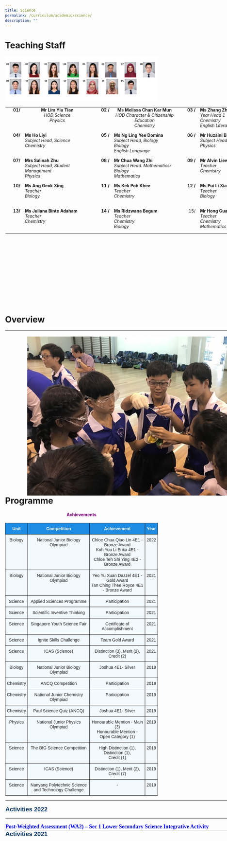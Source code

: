 ```yaml
---
title: Science
permalink: /curriculum/academic/science/
description: ""
---
```

# Teaching Staff

![](/images/Department%20Photos/science2023.png)

<table class="ives_tab_kosong ive_eobj_center" style="margin: auto; outline: 0px; padding: 0px; border-collapse: collapse; clear: both; border: 1px solid transparent; table-layout: fixed; height: 643px; width: 888.5px;"><tbody style="margin: 0px; outline: 0px; padding: 0px;"><tr style="margin: 0px; outline: 0px; padding: 0px;"><th style="margin: 0px; outline: 0px; padding: 0px 15px 15px 0px; vertical-align: top; text-align: right; width: 41px;">01/</th><th style="margin: 0px; outline: 0px; padding: 0px 15px 15px 0px; vertical-align: top; width: 267px;">Mr Lim Yiu Tian<br style="margin: 0px; outline: 0px; padding: 0px;"><span style="margin: 0px; outline: 0px; padding: 0px; font-weight: normal;"><i style="margin: 0px; outline: 0px; padding: 0px;">HOD Science<br style="margin: 0px; outline: 0px; padding: 0px;">Physics<br style="margin: 0px; outline: 0px; padding: 0px;"></i></span></th><th style="margin: 0px; outline: 0px; padding: 0px 15px 15px 0px; vertical-align: top; text-align: right; width: 43px;"><b style="margin: 0px; outline: 0px; padding: 0px;">02<span>&nbsp;</span></b>/</th><th style="margin: 0px; outline: 0px; padding: 0px 15px 15px 0px; vertical-align: top; width: 248px;"><b style="margin: 0px; outline: 0px; padding: 0px;">Ms Melissa Chan Kar Mun</b><br style="margin: 0px; outline: 0px; padding: 0px; font-weight: 400;"><i style="margin: 0px; outline: 0px; padding: 0px; font-weight: 400;">HOD Character &amp; Citizenship Education<br style="margin: 0px; outline: 0px; padding: 0px;">Chemistry</i><br style="margin: 0px; outline: 0px; padding: 0px;"></th><td style="margin: 0px; outline: 0px; padding: 0px 15px 15px 0px; vertical-align: top; text-align: right; width: 50px;">&nbsp;<span>&nbsp;</span><b style="margin: 0px; outline: 0px; padding: 0px;">03<span>&nbsp;</span></b><b style="margin: 0px; outline: 0px; padding: 0px; background-color: initial;">/</b><br style="margin: 0px; outline: 0px; padding: 0px;"></td><td style="margin: 0px; outline: 0px; padding: 0px 15px 15px 0px; vertical-align: top; width: 289px;"><b style="margin: 0px; outline: 0px; padding: 0px;">Ms Zhang Zhi Hui, Orry</b><br style="margin: 0px; outline: 0px; padding: 0px;"><i style="margin: 0px; outline: 0px; padding: 0px;">Year Head 1<br style="margin: 0px; outline: 0px; padding: 0px;">Chemistry<br style="margin: 0px; outline: 0px; padding: 0px;">English Literature</i><br style="margin: 0px; outline: 0px; padding: 0px;"></td></tr><tr style="margin: 0px; outline: 0px; padding: 0px;"><td style="margin: 0px; outline: 0px; padding: 0px 15px 15px 0px; vertical-align: top; text-align: right; width: 60px;"><b style="margin: 0px; outline: 0px; padding: 0px;">04/</b></td><td style="margin: 0px; outline: 0px; padding: 0px 15px 15px 0px; vertical-align: top; width: 60px;"><b style="margin: 0px; outline: 0px; padding: 0px;">Ms Ho Liyi</b><br style="margin: 0px; outline: 0px; padding: 0px; font-weight: 700;"><i style="margin: 0px; outline: 0px; padding: 0px;">Subject Head, Science<br style="margin: 0px; outline: 0px; padding: 0px;">Chemistry</i><i style="margin: 0px; outline: 0px; padding: 0px;"><br style="margin: 0px; outline: 0px; padding: 0px;"></i><b style="margin: 0px; outline: 0px; padding: 0px;"></b><i style="margin: 0px; outline: 0px; padding: 0px;"></i></td><td style="margin: 0px; outline: 0px; padding: 0px 15px 15px 0px; vertical-align: top; text-align: right; width: 60px;"><b style="margin: 0px; outline: 0px; padding: 0px;"></b><b style="margin: 0px; outline: 0px; padding: 0px;">05<span>&nbsp;</span></b><b style="margin: 0px; outline: 0px; padding: 0px; background-color: initial;">/</b><b style="margin: 0px; outline: 0px; padding: 0px;"><br style="margin: 0px; outline: 0px; padding: 0px;"></b></td><td style="margin: 0px; outline: 0px; padding: 0px 15px 15px 0px; vertical-align: top; width: 60px;"><b style="margin: 0px; outline: 0px; padding: 0px;">Ms Ng Ling Yee Domina</b><br style="margin: 0px; outline: 0px; padding: 0px;"><i style="margin: 0px; outline: 0px; padding: 0px;">Subject Head, Biology<br style="margin: 0px; outline: 0px; padding: 0px;">Biology<br style="margin: 0px; outline: 0px; padding: 0px;">English Language</i><i style="margin: 0px; outline: 0px; padding: 0px;"><br style="margin: 0px; outline: 0px; padding: 0px;"></i></td><td style="margin: 0px; outline: 0px; padding: 0px 15px 15px 0px; vertical-align: top; text-align: right; width: 60px;">&nbsp;<span>&nbsp;</span><b style="margin: 0px; outline: 0px; padding: 0px;">06<span>&nbsp;</span></b><b style="margin: 0px; outline: 0px; padding: 0px; background-color: initial;">/</b><br style="margin: 0px; outline: 0px; padding: 0px;"></td><td style="margin: 0px; outline: 0px; padding: 0px 15px 15px 0px; vertical-align: top; width: 60px;"><b style="margin: 0px; outline: 0px; padding: 0px;">Mr Huzaini Bin Alwi</b><br style="margin: 0px; outline: 0px; padding: 0px;"><i style="margin: 0px; outline: 0px; padding: 0px;">Subject Head, Data Management<br style="margin: 0px; outline: 0px; padding: 0px;">Physics</i><br style="margin: 0px; outline: 0px; padding: 0px;"></td></tr><tr style="margin: 0px; outline: 0px; padding: 0px;"><td style="margin: 0px; outline: 0px; padding: 0px 15px 15px 0px; vertical-align: top; text-align: right; width: 60px;"><b style="margin: 0px; outline: 0px; padding: 0px;">07/</b></td><td style="margin: 0px; outline: 0px; padding: 0px 15px 15px 0px; vertical-align: top; width: 60px;"><b style="margin: 0px; outline: 0px; padding: 0px;"></b><i style="margin: 0px; outline: 0px; padding: 0px;"></i><b style="margin: 0px; outline: 0px; padding: 0px;">Mrs Salinah Zhu</b><br style="margin: 0px; outline: 0px; padding: 0px;"><i style="margin: 0px; outline: 0px; padding: 0px;">Subject Head, Student Management<br style="margin: 0px; outline: 0px; padding: 0px;">Physics</i><br style="margin: 0px; outline: 0px; padding: 0px;"><i style="margin: 0px; outline: 0px; padding: 0px;"></i></td><td style="margin: 0px; outline: 0px; padding: 0px 15px 15px 0px; vertical-align: top; text-align: right; width: 60px;"><b style="margin: 0px; outline: 0px; padding: 0px;">08<span>&nbsp;</span></b><b style="margin: 0px; outline: 0px; padding: 0px;">/</b></td><td style="margin: 0px; outline: 0px; padding: 0px 15px 15px 0px; vertical-align: top; width: 60px;"><b style="margin: 0px; outline: 0px; padding: 0px;"></b><i style="margin: 0px; outline: 0px; padding: 0px;"></i><b style="margin: 0px; outline: 0px; padding: 0px;">Mr Chua Wang Zhi<br style="margin: 0px; outline: 0px; padding: 0px;"></b><i style="margin: 0px; outline: 0px; padding: 0px;">Subject Head. Mathematicsr<br style="margin: 0px; outline: 0px; padding: 0px;">Biology<br style="margin: 0px; outline: 0px; padding: 0px;"></i><i style="margin: 0px; outline: 0px; padding: 0px;">Mathematics</i><br style="margin: 0px; outline: 0px; padding: 0px;"></td><td style="margin: 0px; outline: 0px; padding: 0px 15px 15px 0px; vertical-align: top; text-align: right; width: 60px;">&nbsp;<span>&nbsp;</span><b style="margin: 0px; outline: 0px; padding: 0px;">09<span>&nbsp;</span></b><b style="margin: 0px; outline: 0px; padding: 0px; background-color: initial;">/</b><br style="margin: 0px; outline: 0px; padding: 0px;"></td><td style="margin: 0px; outline: 0px; padding: 0px 15px 15px 0px; vertical-align: top; width: 60px;"><b style="margin: 0px; outline: 0px; padding: 0px;"></b><i style="margin: 0px; outline: 0px; padding: 0px;"></i><b style="margin: 0px; outline: 0px; padding: 0px;">Mr Alvin Liew Shao Chuan</b><br style="margin: 0px; outline: 0px; padding: 0px;"><i style="margin: 0px; outline: 0px; padding: 0px;">Teacher<br style="margin: 0px; outline: 0px; padding: 0px;">Chemistry</i><br style="margin: 0px; outline: 0px; padding: 0px;"></td></tr><tr style="margin: 0px; outline: 0px; padding: 0px;"><td style="margin: 0px; outline: 0px; padding: 0px 15px 15px 0px; vertical-align: top; text-align: right;"><b style="margin: 0px; outline: 0px; padding: 0px;">10/</b></td><td style="margin: 0px; outline: 0px; padding: 0px 15px 15px 0px; vertical-align: top;"><b style="margin: 0px; outline: 0px; padding: 0px;"></b><i style="margin: 0px; outline: 0px; padding: 0px;"></i><b style="margin: 0px; outline: 0px; padding: 0px;">Ms Ang Geok Xing</b><br style="margin: 0px; outline: 0px; padding: 0px;"><i style="margin: 0px; outline: 0px; padding: 0px;">Teacher<br style="margin: 0px; outline: 0px; padding: 0px;">Biology</i><br style="margin: 0px; outline: 0px; padding: 0px;"></td><td style="margin: 0px; outline: 0px; padding: 0px 15px 15px 0px; vertical-align: top; text-align: right;"><b style="margin: 0px; outline: 0px; padding: 0px;">11<span>&nbsp;</span></b><b style="margin: 0px; outline: 0px; padding: 0px;">/</b></td><td style="margin: 0px; outline: 0px; padding: 0px 15px 15px 0px; vertical-align: top;"><b style="margin: 0px; outline: 0px; padding: 0px;"></b><i style="margin: 0px; outline: 0px; padding: 0px;"></i><b style="margin: 0px; outline: 0px; padding: 0px;">Ms Kek Poh Khee</b><br style="margin: 0px; outline: 0px; padding: 0px;"><i style="margin: 0px; outline: 0px; padding: 0px;">Teacher<br style="margin: 0px; outline: 0px; padding: 0px;">Chemistry<br style="margin: 0px; outline: 0px; padding: 0px;"></i><br style="margin: 0px; outline: 0px; padding: 0px;"></td><td style="margin: 0px; outline: 0px; padding: 0px 15px 15px 0px; vertical-align: top; text-align: right; width: 60px;">&nbsp;<span>&nbsp;</span><b style="margin: 0px; outline: 0px; padding: 0px;">12<span>&nbsp;</span></b><b style="margin: 0px; outline: 0px; padding: 0px; background-color: initial;">/</b><br style="margin: 0px; outline: 0px; padding: 0px;"></td><td style="margin: 0px; outline: 0px; padding: 0px 15px 15px 0px; vertical-align: top; width: 60px;"><b style="margin: 0px; outline: 0px; padding: 0px;"></b><i style="margin: 0px; outline: 0px; padding: 0px;"></i><b style="margin: 0px; outline: 0px; padding: 0px;">Ms Pui Li Xian</b><br style="margin: 0px; outline: 0px; padding: 0px;"><i style="margin: 0px; outline: 0px; padding: 0px;">Teacher<br style="margin: 0px; outline: 0px; padding: 0px;">Biology</i><br style="margin: 0px; outline: 0px; padding: 0px;"></td></tr><tr style="margin: 0px; outline: 0px; padding: 0px;"><td style="margin: 0px; outline: 0px; padding: 0px 15px 15px 0px; vertical-align: top; text-align: right;"><b style="margin: 0px; outline: 0px; padding: 0px;">13/</b></td><td style="margin: 0px; outline: 0px; padding: 0px 15px 15px 0px; vertical-align: top;"><b style="margin: 0px; outline: 0px; padding: 0px;"></b><i style="margin: 0px; outline: 0px; padding: 0px;"></i><b style="margin: 0px; outline: 0px; padding: 0px;">Ms Juliana Binte Adaham</b><br style="margin: 0px; outline: 0px; padding: 0px;"><i style="margin: 0px; outline: 0px; padding: 0px;">Teacher<br style="margin: 0px; outline: 0px; padding: 0px;">Chemistry<br style="margin: 0px; outline: 0px; padding: 0px;"></i><br style="margin: 0px; outline: 0px; padding: 0px;"></td><td style="margin: 0px; outline: 0px; padding: 0px 15px 15px 0px; vertical-align: top; text-align: right;"><b style="margin: 0px; outline: 0px; padding: 0px;">14<span>&nbsp;</span></b><b style="margin: 0px; outline: 0px; padding: 0px;">/</b></td><td style="margin: 0px; outline: 0px; padding: 0px 15px 15px 0px; vertical-align: top;"><b style="margin: 0px; outline: 0px; padding: 0px;"></b><i style="margin: 0px; outline: 0px; padding: 0px;"></i><b style="margin: 0px; outline: 0px; padding: 0px;">Ms Ridzwana Begum</b><br style="margin: 0px; outline: 0px; padding: 0px;"><i style="margin: 0px; outline: 0px; padding: 0px;">Teacher<br style="margin: 0px; outline: 0px; padding: 0px;">Chemistry<br style="margin: 0px; outline: 0px; padding: 0px;">Biology</i><br style="margin: 0px; outline: 0px; padding: 0px;"></td><td style="margin: 0px; outline: 0px; padding: 0px 15px 15px 0px; vertical-align: top; text-align: right; width: 60px;">15/<br style="margin: 0px; outline: 0px; padding: 0px;"></td><td style="margin: 0px; outline: 0px; padding: 0px 15px 15px 0px; vertical-align: top; width: 60px;"><b style="margin: 0px; outline: 0px; padding: 0px;">Mr Hong Guangyu William</b><br style="margin: 0px; outline: 0px; padding: 0px;"><i style="margin: 0px; outline: 0px; padding: 0px;">Teacher<br style="margin: 0px; outline: 0px; padding: 0px;">Chemistry<br style="margin: 0px; outline: 0px; padding: 0px;">Mathematics</i><br style="margin: 0px; outline: 0px; padding: 0px;"></td></tr></tbody></table>

# Overview


<table class="ive_eobj_left" style="margin: 0px 10px 0px 0px; outline: 0px; padding: 0px; float: left; width: 1060px; height: 544px;"><tbody style="margin: 0px; outline: 0px; padding: 0px;"><tr style="margin: 0px; outline: 0px; padding: 0px;"><td style="margin: 0px; outline: 0px; padding: 0px; width: 1058px;"><div style="margin: 0px; outline: 0px; padding: 0px; line-height: 19.6px;"><br style="margin: 0px; outline: 0px; padding: 0px;"><img src="/images/cover.jpg" alt="cover.jpg" class="ive_eobj_center" style="margin: auto; outline: none; padding: 0px; border: none; clear: both; display: block; width: 913px; height: 681px;"><u style="margin: 0px; outline: 0px; padding: 0px; background-color: transparent; font-size: large; font-weight: bold;"><br style="margin: 0px; outline: 0px; padding: 0px;"></u></div><div style="margin: 0px; outline: 0px; padding: 0px; line-height: 19.6px;"><u style="margin: 0px; outline: 0px; padding: 0px; background-color: transparent; font-size: large; font-weight: bold;"><br style="margin: 0px; outline: 0px; padding: 0px;"></u></div><div style="margin: 0px; outline: 0px; padding: 0px; line-height: 19.6px;"><u style="margin: 0px; outline: 0px; padding: 0px; background-color: transparent; font-size: large; font-weight: bold;">Subjects Offered<br style="margin: 0px; outline: 0px; padding: 0px;"></u><br style="margin: 0px; outline: 0px; padding: 0px;"><ul style="margin: 0px 0px 0.5em 1em; outline: 0px; padding: 0px;"><ul style="margin: 0px 0px 0.5em 1.5em; outline: 0px; padding: 0px;"><ul style="margin: 0px 0px 0.5em 1.5em; outline: 0px; padding: 0px;"><li style="margin: 0px; outline: 0px; padding: 0px;"><b style="margin: 0px; outline: 0px; padding: 0px; background-color: transparent;"><u style="margin: 0px; outline: 0px; padding: 0px;">Express</u></b></li><ul style="margin: 0px 0px 0.5em 1.5em; outline: 0px; padding: 0px;"><li style="margin: 0px; outline: 0px; padding: 0px;">Biology</li><li style="margin: 0px; outline: 0px; padding: 0px;">Chemistry</li><li style="margin: 0px; outline: 0px; padding: 0px;">Physics</li><li style="margin: 0px; outline: 0px; padding: 0px;">Science (Phy/Chem)</li><li style="margin: 0px; outline: 0px; padding: 0px;">Science (Phy/Bio)</li><li style="margin: 0px; outline: 0px; padding: 0px;">Science (Chem/Bio)</li></ul><li style="margin: 0px; outline: 0px; padding: 0px;"><b style="margin: 0px; outline: 0px; padding: 0px;"><u style="margin: 0px; outline: 0px; padding: 0px;">Normal (Academic)</u></b></li><ul style="margin: 0px 0px 0.5em 1.5em; outline: 0px; padding: 0px;"><li style="margin: 0px; outline: 0px; padding: 0px;">Science (Phy/Chem)</li><li style="margin: 0px; outline: 0px; padding: 0px;">Science (Chem/Bio)</li><li style="margin: 0px; outline: 0px; padding: 0px;">Normal (Technical)</li></ul><li style="margin: 0px; outline: 0px; padding: 0px;"><b style="margin: 0px; outline: 0px; padding: 0px;"><u style="margin: 0px; outline: 0px; padding: 0px;">Normal (Technical)</u></b></li><ul style="margin: 0px 0px 0.5em 1.5em; outline: 0px; padding: 0px;"><li style="margin: 0px; outline: 0px; padding: 0px;">Lower Secondary Science</li><li style="margin: 0px; outline: 0px; padding: 0px;">Upper Secondary Science</li></ul></ul></ul></ul></div><h3 style="margin: 0px; outline: 0px; padding: 0px; min-height: 1em; font-family: Arial; font-weight: 500; line-height: 17.6px; color: rgb(7, 8, 75); font-size: 16px;"><strong style="margin: 0px; outline: 0px; padding: 0px;"><u style="margin: 0px; outline: 0px; padding: 0px;"><br style="margin: 0px; outline: 0px; padding: 0px;"></u></strong></h3><h3 style="margin: 0px; outline: 0px; padding: 0px; min-height: 1em; font-family: Arial; font-weight: 500; line-height: 17.6px; color: rgb(7, 8, 75); font-size: 16px;"><strong style="margin: 0px; outline: 0px; padding: 0px;"><u style="margin: 0px; outline: 0px; padding: 0px;"><br style="margin: 0px; outline: 0px; padding: 0px;"></u></strong></h3><h3 style="margin: 0px; outline: 0px; padding: 0px; min-height: 1em; font-family: Arial; font-weight: 500; line-height: 17.6px; color: rgb(7, 8, 75); font-size: 16px;"><u style="margin: 0px; outline: 0px; padding: 0px; color: rgb(0, 0, 0); font-family: &quot;Open Sans&quot;, sans-serif; background-color: transparent; font-size: large; font-weight: bold;">Curriculum and Framework</u></h3><p style="margin: 0px 0px 1em; outline: 0px; padding: 0px; line-height: 19.6px;"><span style="margin: 0px; outline: 0px; padding: 0px; background-color: transparent;"><br style="margin: 0px; outline: 0px; padding: 0px;"></span></p><p style="margin: 0px 0px 1em; outline: 0px; padding: 0px; line-height: 19.6px;"><img src="/images/framework.png" width="100%" alt="01.png" class="ive_eobj_center" style="margin: auto; outline: none; padding: 0px; border: none; clear: both; display: block;"></p><p style="margin: 0px 0px 1em; outline: 0px; padding: 0px; line-height: 19.6px;"><img src="/images/framework2.png" width="100%" alt="02.png" class="ive_eobj_center" style="margin: auto; outline: none; padding: 0px; border: none; clear: both; display: block;"></p><p style="margin: 0px 0px 1em; outline: 0px; padding: 0px; line-height: 19.6px;"><span style="margin: 0px; outline: 0px; padding: 0px; background-color: transparent;">The<span>&nbsp;</span></span><em style="margin: 0px; outline: 0px; padding: 0px; background-color: transparent;">Science Curriculum Framework<span>&nbsp;</span></em><span style="margin: 0px; outline: 0px; padding: 0px; background-color: transparent;">is derived from the Policy Framework for the Teaching and Learning of Science. It encapsulates the thrust of science education in Singapore to prepare our students to be sufficiently adept as effective citizens, able to function in and contribute to an increasingly technologically-driven world.&nbsp; &nbsp; &nbsp; &nbsp; &nbsp; &nbsp; &nbsp; &nbsp; &nbsp; &nbsp; &nbsp; &nbsp; &nbsp; &nbsp; &nbsp; &nbsp; &nbsp; &nbsp; &nbsp;&nbsp;</span><br style="margin: 0px; outline: 0px; padding: 0px;"></p><p style="margin: 0px 0px 1em; outline: 0px; padding: 0px; line-height: 19.6px; text-align: center;"></p><p style="margin: 0px 0px 1em; outline: 0px; padding: 0px; line-height: 19.6px;">In line with the framework of learning Science as an inquiry subject, our department organises a series of enrichment activities to stimulate students' interest and inquisitiveness towards Science. Refer to our programme in the next tab for more details.</p><p style="margin: 0px 0px 1em; outline: 0px; padding: 0px; line-height: 19.6px;"><font size="4" style="margin: 0px; outline: 0px; padding: 0px; line-height: 21.6px;"><b style="margin: 0px; outline: 0px; padding: 0px;"><u style="margin: 0px; outline: 0px; padding: 0px;">Learning Space (Science Discovery Lab)</u></b></font></p><p style="margin: 0px 0px 1em; outline: 0px; padding: 0px; line-height: 19.6px;">The Science Discovery Lab<span style="margin: 0px; outline: 0px; padding: 0px; background-color: initial;">; a place for learning of Science which is enhanced by the conducive environment for collaborative learning on top of the ICT tools available to support ICT based inquiry learning.<br style="margin: 0px; outline: 0px; padding: 0px;"><br style="margin: 0px; outline: 0px; padding: 0px;">We would like our students to find joy in learning, grow and develop in the area of Science in a setting where working together is the norm and Science is the vehicle that spurs thinking.</span></p><p style="margin: 0px 0px 1em; outline: 0px; padding: 0px; line-height: 19.6px;"><img src="/images/framework3.jpeg" width="100%" alt="Science Rm 1.jpeg" class="ive_eobj_center" style="margin: auto; outline: none; padding: 0px; border: none; clear: both; display: block; width: 811px; height: 1081px;"></p><p style="margin: 0px 0px 1em; outline: 0px; padding: 0px; line-height: 19.6px;"><img src="/images/scienceroom2.jpeg" width="100%" alt="Science Rm 2.jpeg" class="ive_eobj_center" style="margin: auto; outline: none; padding: 0px; border: none; clear: both; display: block; width: 808px; height: 604px;"></p><p style="margin: 0px 0px 1em; outline: 0px; padding: 0px; line-height: 19.6px;"><img src="/images/scienceroom3.jpeg" width="100%" alt="Science Rm 3.jpeg" class="ive_eobj_center" style="margin: auto; outline: none; padding: 0px; border: none; clear: both; display: block; width: 803px; height: 601px;"></p><p style="margin: 0px 0px 1em; outline: 0px; padding: 0px; line-height: 19.6px;"><img src="/images/scienceroom5.jpeg" width="100%" alt="Science Rm 5.jpeg" class="ive_eobj_center" style="margin: auto; outline: none; padding: 0px; border: none; clear: both; display: block; width: 805px; height: 602px;"><br style="margin: 0px; outline: 0px; padding: 0px;"></p><p style="margin: 0px 0px 1em; outline: 0px; padding: 0px; line-height: 19.6px;"><br style="margin: 0px; outline: 0px; padding: 0px;"></p></td></tr></tbody></table>

# Programme


<h4 style="color:purple" align="center">Achievements</h4>


<style type="text/css">
.tg  {border-collapse:collapse;border-spacing:0;}
.tg td{border-color:black;border-style:solid;border-width:1px;font-family:Arial, sans-serif;font-size:14px;
  overflow:hidden;padding:10px 5px;word-break:normal;}
.tg th{border-color:black;border-style:solid;border-width:1px;font-family:Arial, sans-serif;font-size:14px;
  font-weight:normal;overflow:hidden;padding:10px 5px;word-break:normal;}
.tg .tg-da8v{background-color:#F2F9FF;color:#222;text-align:center;vertical-align:top}
.tg .tg-a5i5{background-color:#1F8CE4;color:#F2F9FF;font-weight:bold;text-align:center;vertical-align:top}
</style>
<table class="tg">
<thead>
  <tr>
    <th class="tg-a5i5">Unit</th>
    <th class="tg-a5i5">Competition</th>
    <th class="tg-a5i5">Achievement</th>
    <th class="tg-a5i5">Year</th>
  </tr>
</thead>
<tbody>
  <tr>
    <td class="tg-da8v">Biology<br></td>
    <td class="tg-da8v">National Junior Biology Olympiad </td>
    <td class="tg-da8v">Chloe Chua Qiao Lin 4E1 - Bronze Award<br>Koh You Li Erika 4E1 - Bronze Award<br>Chloe Teh Shi Ying 4E2 - Bronze Award<br></td>
    <td class="tg-da8v">2022</td>
  </tr>
  <tr>
    <td class="tg-da8v">Biology</td>
    <td class="tg-da8v">National Junior Biology Olympiad </td>
    <td class="tg-da8v"> Yeo Yu Xuan Dazzel 4E1 - Gold Award<br>Tan Ching Thee Royce 4E1 - Bronze Award<br></td>
    <td class="tg-da8v">2021<br></td>
  </tr>
  <tr>
    <td class="tg-da8v">Science</td>
    <td class="tg-da8v"> Applied Sciences Programme</td>
    <td class="tg-da8v">Participation </td>
    <td class="tg-da8v">2021</td>
  </tr>
  <tr>
    <td class="tg-da8v">Science</td>
    <td class="tg-da8v"> Scientific Inventive Thinking</td>
    <td class="tg-da8v">Participation </td>
    <td class="tg-da8v">2021</td>
  </tr>
  <tr>
    <td class="tg-da8v">Science</td>
    <td class="tg-da8v"> Singapore Youth Science Fair</td>
    <td class="tg-da8v"> Certificate of Accomplishment</td>
    <td class="tg-da8v">2021</td>
  </tr>
  <tr>
    <td class="tg-da8v">Science</td>
    <td class="tg-da8v"> Ignite Skills Challenge</td>
    <td class="tg-da8v"> Team Gold Award</td>
    <td class="tg-da8v">2021</td>
  </tr>
  <tr>
    <td class="tg-da8v">Science</td>
    <td class="tg-da8v"> ICAS (Science)</td>
    <td class="tg-da8v"> Distinction (3), Merit (2), Credit (2)</td>
    <td class="tg-da8v">2021</td>
  </tr>
  <tr>
    <td class="tg-da8v">Biology</td>
    <td class="tg-da8v"> National Junior Biology Olympiad  </td>
    <td class="tg-da8v">Joshua 4E1- Silver </td>
    <td class="tg-da8v">2019</td>
  </tr>
  <tr>
    <td class="tg-da8v">Chemistry</td>
    <td class="tg-da8v"> ANCQ Competition </td>
    <td class="tg-da8v"> Participation</td>
    <td class="tg-da8v">2019</td>
  </tr>
  <tr>
    <td class="tg-da8v">Chemistry</td>
    <td class="tg-da8v">National Junior Chemistry Olympiad </td>
    <td class="tg-da8v">Participation</td>
    <td class="tg-da8v">2019</td>
  </tr>
  <tr>
    <td class="tg-da8v">Chemistry</td>
    <td class="tg-da8v">Paul Science Quiz (ANCQ)</td>
    <td class="tg-da8v">Joshua 4E1- Silver</td>
    <td class="tg-da8v">2019</td>
  </tr>
  <tr>
    <td class="tg-da8v">Physics</td>
    <td class="tg-da8v">National Junior Physics Olympiad </td>
    <td class="tg-da8v">Honourable Mention - Main (3)<br>Honourable Mention - Open Category (1)<br></td>
    <td class="tg-da8v">2019</td>
  </tr>
  <tr>
    <td class="tg-da8v">Science</td>
    <td class="tg-da8v">The BIG Science Competition </td>
    <td class="tg-da8v">High Distinction (1),<br>Distinction (1),<br>Credit (1)</td>
    <td class="tg-da8v">2019<br></td>
  </tr>
  <tr>
    <td class="tg-da8v">Science</td>
    <td class="tg-da8v"> ICAS (Science) </td>
    <td class="tg-da8v">Distinction (1), Merit (2), Credit (7) <br></td>
    <td class="tg-da8v">2019</td>
  </tr>
  <tr>
    <td class="tg-da8v"> Science</td>
    <td class="tg-da8v">Nanyang Polytechnic Science and Technology Challenge </td>
    <td class="tg-da8v"> -</td>
    <td class="tg-da8v">2019</td>
  </tr>
</tbody>
</table>
<table style="margin: auto; outline: 0px; padding: 0px; border-collapse: collapse; clear: both; border: 1px solid transparent; table-layout: fixed; width: 935px; height: 98px;" class="ive_eobj_center ives_tab_kosong"><tbody style="margin: 0px; outline: 0px; padding: 0px;"><tr style="margin: 0px; outline: 0px; padding: 0px;"><td style="margin: 0px; outline: 0px; padding: 0px 15px 15px 0px; vertical-align: top; width: 60px;"><br style="margin: 0px; outline: 0px; padding: 0px;"><b style="margin: 0px; outline: 0px; padding: 0px; background-color: transparent;"><font style="margin: 0px; outline: 0px; padding: 0px; line-height: 24px; font-family: Arial; font-size: 20px;" color="#073763">Activities 2022<br style="margin: 0px; outline: 0px; padding: 0px;"></font></b><br style="margin: 0px; outline: 0px; padding: 0px;"><hr style="margin: 0px; outline: 0px; padding: 0px;"><br style="margin: 0px; outline: 0px; padding: 0px;"><font style="margin: 0px; outline: 0px; padding: 0px; line-height: 21.6px;" size="4" face="georgia, serif" color="#0000ff"><b style="margin: 0px; outline: 0px; padding: 0px;">Post-Weighted Assessment (WA2) – Sec 1 Lower Secondary Science Integrative Activity</b><br style="margin: 0px; outline: 0px; padding: 0px;"></font><br style="margin: 0px; outline: 0px; padding: 0px;">Our Secondary 1 students extended their classroom learning on concepts learnt in Diversity of Materials using Separation Techniques by engaging in an integrative activity. Students were given a problem scenario in which they had to exercise their problem-solving skills of looking for potable water after losing freshwater supply due to a storm.<br style="margin: 0px; outline: 0px; padding: 0px;"><br style="margin: 0px; outline: 0px; padding: 0px;">They had to research for causes of water pollution and common pollutants found in water. After that, they had to submit a group summary of their findings on Padlet that was embedded in the SLS package. Students were then required to design and create a water purification device using a given set of materials such as gauze, gravel, cotton wool, pebbles, sand and an empty mineral water bottle.<br style="margin: 0px; outline: 0px; padding: 0px;"><br style="margin: 0px; outline: 0px; padding: 0px;">Our Secondary 1 students exhibited great creativity and critical thinking through the modifications made using these items provided. They had to determine the suitable materials for the water purification device as well as identify and explain the factors that affect the effectiveness of the water purification device. Once all the materials have been placed inside the inverted water bottle, it is time to test out their devices, using dirty water.<br style="margin: 0px; outline: 0px; padding: 0px;"><br style="margin: 0px; outline: 0px; padding: 0px;">The way or sequence in which the materials are arranged actually determines the effectiveness of the filtration results! The purification devices are then judged based on how clear the resultant water comes out of the purification device at the end by comparing it with a turbidity disc.<br style="margin: 0px; outline: 0px; padding: 0px;"><br style="margin: 0px; outline: 0px; padding: 0px;">The purification process was then filmed by the students using their smartphones and subsequently uploaded as videos onto a second padlet embedded onto the SLS package. Some of the groups whose filters worked quite well were also being invited to the front of the lab to share their design with the rest of the classes, thereby promoting collaborative learning amongst the students.&nbsp;<br style="margin: 0px; outline: 0px; padding: 0px;"><br style="margin: 0px; outline: 0px; padding: 0px;"><table style="margin: auto; outline: 0px; padding: 0px; border-collapse: collapse; clear: both; border: 1px solid transparent; table-layout: fixed; width: 806px; height: 436px;" class="ive_eobj_center ives_tab_kosong"><tbody style="margin: 0px; outline: 0px; padding: 0px;"><tr style="margin: 0px; outline: 0px; padding: 0px;"><td style="margin: 0px; outline: 0px; padding: 0px 15px 15px 0px; vertical-align: top; width: 269px;"><img style="margin: auto; outline: none; padding: 0px; border: none; clear: both; display: block; width: 277px; height: 126px;" class="ive_eobj_center" alt="Photo 1.jpeg" width="100%" src="/images/integrative1.jpeg">Students are testing out the efficiency of the filter<br style="margin: 0px; outline: 0px; padding: 0px;"></td><td style="margin: 0px; outline: 0px; padding: 0px 15px 15px 0px; vertical-align: top; width: 268px;"><img style="margin: auto; outline: none; padding: 0px; border: none; clear: both; display: block; width: 273px; height: 124px;" class="ive_eobj_center" alt="Photo 3.jpeg" width="100%" src="/images/integrative2.jpeg">Students filming the purification process using smartphone.<br style="margin: 0px; outline: 0px; padding: 0px;"></td><td style="margin: 0px; outline: 0px; padding: 0px 15px 15px 0px; vertical-align: top; width: 269px;"><img style="margin: auto; outline: none; padding: 0px; border: none; clear: both; display: block; width: 266px; height: 122px;" class="ive_eobj_center" alt="Photo 7.jpeg" width="100%" src="/images/integrative3.jpeg">Students doing and filming the actual purification process.<br style="margin: 0px; outline: 0px; padding: 0px;"></td></tr><tr style="margin: 0px; outline: 0px; padding: 0px;"><td style="margin: 0px; outline: 0px; padding: 0px 15px 15px 0px; vertical-align: top; width: 60px;"><img style="margin: auto; outline: none; padding: 0px; border: none; clear: both; display: block; width: 272px; height: 202px;" class="ive_eobj_center" alt="Photo 4.jpeg" width="100%" src="/images/integrative4.jpeg">Student testing out the device.<br style="margin: 0px; outline: 0px; padding: 0px;"></td><td style="margin: 0px; outline: 0px; padding: 0px 15px 15px 0px; vertical-align: top; width: 60px;"><img style="margin: auto; outline: none; padding: 0px; border: none; clear: both; display: block; width: 272px; height: 202px;" class="ive_eobj_center" alt="Photo 5.jpeg" width="100%" src="/images/integrative5.jpeg">Students enjoying the activity.<br style="margin: 0px; outline: 0px; padding: 0px;"></td><td style="margin: 0px; outline: 0px; padding: 0px 15px 15px 0px; vertical-align: top; width: 60px;"><img style="margin: auto; outline: none; padding: 0px; border: none; clear: both; display: block; width: 268.997px; height: 200.595px;" class="ive_eobj_center" alt="Photo 6.jpeg" width="100%" src="/images/integrative6.jpeg">Students preparing the materials for the purification device.<br style="margin: 0px; outline: 0px; padding: 0px;"></td></tr></tbody></table><img style="margin: auto; outline: none; padding: 0px; border: none; clear: both; display: block; width: 271px; height: 586px;" class="ive_eobj_center" alt="Photo 2.jpeg" src="/images/integrative7.jpeg">Students are engaged in forming the materials outline of the purification device.<br style="margin: 0px; outline: 0px; padding: 0px;"><br style="margin: 0px; outline: 0px; padding: 0px;"></td></tr></tbody></table>

<table style="margin: auto; outline: 0px; padding: 0px; border-collapse: collapse; clear: both; border: 1px solid transparent; table-layout: fixed; width: 921px; height: 26px;" class="ive_eobj_center ives_tab_kosong"><tbody style="margin: 0px; outline: 0px; padding: 0px;"><tr style="margin: 0px; outline: 0px; padding: 0px;"><td style="margin: 0px; outline: 0px; padding: 0px 15px 15px 0px; vertical-align: top; width: 915px;"><b style="margin: 0px; outline: 0px; padding: 0px; background-color: transparent;"><font style="margin: 0px; outline: 0px; padding: 0px; line-height: 24px; font-family: Arial; font-size: 20px;" color="#073763">Activities 2021<br style="margin: 0px; outline: 0px; padding: 0px;"><br style="margin: 0px; outline: 0px; padding: 0px;"></font></b><hr style="margin: 0px; outline: 0px; padding: 0px;"><b style="margin: 0px; outline: 0px; padding: 0px; background-color: transparent;"><font style="margin: 0px; outline: 0px; padding: 0px; line-height: 24px; font-family: Arial; font-size: 20px;" color="#073763"><br style="margin: 0px; outline: 0px; padding: 0px;"></font></b><font style="margin: 0px; outline: 0px; padding: 0px; line-height: 21.6px;" size="4" face="georgia, serif" color="#0000ff"><b style="margin: 0px; outline: 0px; padding: 0px;">Singapore Junior Biology Olympiad (SJBO) 2021</b><br style="margin: 0px; outline: 0px; padding: 0px;"></font><br style="margin: 0px; outline: 0px; padding: 0px;">The Singapore Junior Biology Olympiad (SJBO) provides a platform for Secondary 3 to 4 students to challenge themselves further in the area of Biology, and is an initiative built on their strong grasp on fundamentals. SJBO gives students a foretaste of the Singapore Biology Olympiad as well as the International Biology Olympiad. As such, SJBO focuses on critical thinking skills as applied to Biology, and it is with the aim that students develop a holistic culture and passion in learning and applying Biology in their lives.<br style="margin: 0px; outline: 0px; padding: 0px;"><br style="margin: 0px; outline: 0px; padding: 0px;">For this year, all the Secondary 3 and Secondary 4 Pure Biology students participated in the Singapore Junior Biology Olympiad. The competition comprises a theory round for all students. The theory round, consisting of multiple choice, true-false and short answer questions, was conducted online on 19 May 2021.<br style="margin: 0px; outline: 0px; padding: 0px;"><br style="margin: 0px; outline: 0px; padding: 0px;">Yeo Yu Xuan Dazzel received the Gold Award while Tan Ching Thee Royce received the Bronze Award in the Singapore Junior Biology Olympiad 2021.<br style="margin: 0px; outline: 0px; padding: 0px;"><br style="margin: 0px; outline: 0px; padding: 0px;"><table style="margin: auto; outline: 0px; padding: 0px; border-collapse: collapse; clear: both; border: 1px solid transparent; table-layout: fixed; width: 639px; height: 696px;" class="ive_eobj_center ives_tab_kosong"><tbody style="margin: 0px; outline: 0px; padding: 0px;"><tr style="margin: 0px; outline: 0px; padding: 0px;"><td style="margin: 0px; outline: 0px; padding: 0px 15px 15px 0px; vertical-align: top; width: 316px;"><img style="margin: auto; outline: none; padding: 0px; border: none; clear: both; display: block; width: 322px; height: 247px;" class="ive_eobj_center" alt="Biology Olympiad Photo 1.jpg" src="/images/Biology%20Olympiad%20Photo%201.jpg"></td><td style="margin: 0px; outline: 0px; padding: 0px 15px 15px 0px; vertical-align: top; width: 315px;"><img style="margin: auto; outline: none; padding: 0px; border: none; clear: both; display: block; width: 323px; height: 247px;" class="ive_eobj_center" alt="Biology Olympiad Photo 2.jpg" src="/images/Biology%20Olympiad%20Photo%202.jpg"></td></tr><tr style="margin: 0px; outline: 0px; padding: 0px;"><td style="margin: 0px; outline: 0px; padding: 0px 15px 15px 0px; vertical-align: top;" colspan="2"><img style="margin: auto; outline: none; padding: 0px; border: none; clear: both; display: block;" class="ive_eobj_center" alt="Biology Olympiad Photo 3.jpg" width="100%" src="/images/Biology%20Olympiad%20Photo%203.jpg"></td></tr></tbody></table><b style="margin: 0px; outline: 0px; padding: 0px; background-color: transparent;"><font style="margin: 0px; outline: 0px; padding: 0px; line-height: 24px; font-family: Arial; font-size: 20px;" color="#073763"><br style="margin: 0px; outline: 0px; padding: 0px;"></font></b><hr style="margin: 0px; outline: 0px; padding: 0px;"><b style="margin: 0px; outline: 0px; padding: 0px; background-color: transparent;"><font style="margin: 0px; outline: 0px; padding: 0px; line-height: 24px; font-family: Arial; font-size: 20px;" color="#073763"><br style="margin: 0px; outline: 0px; padding: 0px;"></font></b><font style="margin: 0px; outline: 0px; padding: 0px; line-height: 21.6px;" size="4" face="georgia, serif" color="#0000ff"><b style="margin: 0px; outline: 0px; padding: 0px;">Science JeWel 2021</b><br style="margin: 0px; outline: 0px; padding: 0px;"></font><br style="margin: 0px; outline: 0px; padding: 0px;">1. Applied Sciences Programme<br style="margin: 0px; outline: 0px; padding: 0px;"><br style="margin: 0px; outline: 0px; padding: 0px;">Forensic Science<br style="margin: 0px; outline: 0px; padding: 0px;">Students experienced various hands-on forensic activities and were introduced to real-world applications.<br style="margin: 0px; outline: 0px; padding: 0px;"><br style="margin: 0px; outline: 0px; padding: 0px;"><table style="margin: auto; outline: 0px; padding: 0px; clear: both; border: 1px solid rgb(234, 234, 234); width: 441px; height: 38px;" class="ive_eobj_center iveo_table ives_tab_zen"><tbody style="margin: 0px; outline: 0px; padding: 0px;"><tr style="margin: 0px; outline: 0px; padding: 0px;"><td style="margin: 0px; outline: 0px; padding: 0px 15px 15px 0px; text-align: center; vertical-align: top; width: 217px;"><img style="margin: auto; outline: none; padding: 0px; border: none; clear: both; display: block; width: 259px; height: 192px;" class="ive_eobj_center" alt="Science Jewel Photo 1.jpg" width="100%" src="/images/Science%20Jewel%20Photo%201.jpg"></td><td style="margin: 0px; outline: 0px; padding: 0px 15px 15px 0px; text-align: center; vertical-align: top; width: 216px;"><img style="margin: auto; outline: none; padding: 0px; border: none; clear: both; display: block; width: 256px; height: 192px;" class="ive_eobj_center" alt="Science Jewel Photo 2.jpg" width="100%" src="/images/Science%20Jewel%20Photo%202.jpg"></td></tr></tbody></table>Students learnt about the DNA by constructing DNA models and practiced extracting DNA from a simulated crime scene to identify a criminal.&nbsp;<br style="margin: 0px; outline: 0px; padding: 0px;"><br style="margin: 0px; outline: 0px; padding: 0px;"><table style="margin: auto; outline: 0px; padding: 0px; clear: both; border: 1px solid rgb(234, 234, 234); width: 604px; height: 195px;" class="ive_eobj_center iveo_table ives_tab_zen"><tbody style="margin: 0px; outline: 0px; padding: 0px;"><tr style="margin: 0px; outline: 0px; padding: 0px;"><td style="margin: 0px; outline: 0px; padding: 0px 15px 15px 0px; text-align: center; vertical-align: top; width: 299px;"><img style="margin: auto; outline: none; padding: 0px; border: none; clear: both; display: block;" class="ive_eobj_center" alt="Science Jewel Photo 3.jpg" width="100%" src="/images/Science%20Jewel%20Photo%203.jpg"></td><td style="margin: 0px; outline: 0px; padding: 0px 15px 15px 0px; text-align: center; vertical-align: top; width: 297px;"><img style="margin: auto; outline: none; padding: 0px; border: none; clear: both; display: block;" class="ive_eobj_center" alt="Science Jewel Photo 4.jpg" width="100%" src="/images/Science%20Jewel%20Photo%204.jpg"></td></tr></tbody></table>Students did an investigation on how the size of blood splatter correlates to the distance from which the blood fell. Students were introduced to techniques used by forensics scientists for analyzing blood which shed light on how an attack happened at a crime scene.<br style="margin: 0px; outline: 0px; padding: 0px;"><b style="margin: 0px; outline: 0px; padding: 0px; background-color: transparent;"><font style="margin: 0px; outline: 0px; padding: 0px; line-height: 24px; font-family: Arial; font-size: 20px;" color="#073763"><br style="margin: 0px; outline: 0px; padding: 0px;"></font></b><table style="margin: auto; outline: 0px; padding: 0px; clear: both; border: 1px solid rgb(234, 234, 234); width: 605px; height: 190px;" class="ive_eobj_center iveo_table ives_tab_zen"><tbody style="margin: 0px; outline: 0px; padding: 0px;"><tr style="margin: 0px; outline: 0px; padding: 0px;"><td style="margin: 0px; outline: 0px; padding: 0px 15px 15px 0px; text-align: center; vertical-align: top; width: 299px;"><img style="margin: auto; outline: none; padding: 0px; border: none; clear: both; display: block;" class="ive_eobj_center" alt="Science Jewel Photo 5.jpg" width="100%" src="/images/Science%20Jewel%20Photo%205.jpg"></td><td style="margin: 0px; outline: 0px; padding: 0px 15px 15px 0px; text-align: center; vertical-align: top; width: 298px;"><img style="margin: auto; outline: none; padding: 0px; border: none; clear: both; display: block;" class="ive_eobj_center" alt="Science Jewel Photo 6.jpg" width="100%" src="/images/Science%20Jewel%20Photo%206.jpg"></td></tr></tbody></table>Students learned to detect and analyse fingerprints. Students learnt how to extract fingerprints from different surfaces.<br style="margin: 0px; outline: 0px; padding: 0px;"><br style="margin: 0px; outline: 0px; padding: 0px;"><img style="margin: auto; outline: none; padding: 0px; border: none; clear: both; display: block; width: 584px; height: 208px;" class="ive_eobj_center" alt="Science Jewel Photo 7.jpg" width="100%" src="/images/Science%20Jewel%20Photo%207.jpg">Students learned about autopsy.&nbsp;<br style="margin: 0px; outline: 0px; padding: 0px;"><br style="margin: 0px; outline: 0px; padding: 0px;">Students were introduced to a case. They worked in groups to gather evidence and deduce who is the perpetrator in the virtual crime.&nbsp;<br style="margin: 0px; outline: 0px; padding: 0px;"><br style="margin: 0px; outline: 0px; padding: 0px;">Health Sciences<br style="margin: 0px; outline: 0px; padding: 0px;">Sessions were conducted via Zoom in which through a series of virtual activities, students were introduced to some ideas relating to viruses, immunology and cardiology.<br style="margin: 0px; outline: 0px; padding: 0px;"><table style="margin: auto; outline: 0px; padding: 0px; clear: both; border: 1px solid rgb(234, 234, 234); width: 658px; height: 212px;" class="ive_eobj_center iveo_table ives_tab_zen"><tbody style="margin: 0px; outline: 0px; padding: 0px;"><tr style="margin: 0px; outline: 0px; padding: 0px;"><td style="margin: 0px; outline: 0px; padding: 0px 15px 15px 0px; text-align: center; vertical-align: top; width: 326px;"><img style="margin: auto; outline: none; padding: 0px; border: none; clear: both; display: block;" class="ive_eobj_center" alt="Science Jewel Photo 9.jpg" width="100%" src="/images/Science%20Jewel%20Photo%209.jpg"></td><td style="margin: 0px; outline: 0px; padding: 0px 15px 15px 0px; text-align: center; vertical-align: top; width: 324px;"><img style="margin: auto; outline: none; padding: 0px; border: none; clear: both; display: block; width: 304px; height: 222px;" class="ive_eobj_center" alt="Science Jewel Photo 10.jpg" src="/images/Science%20Jewel%20Photo%2010.jpg"></td></tr></tbody></table><br style="margin: 0px; outline: 0px; padding: 0px;">Applied Food Sciences and Molecular Gastronomy<br style="margin: 0px; outline: 0px; padding: 0px;"><table style="margin: auto; outline: 0px; padding: 0px; clear: both; border: 1px solid rgb(234, 234, 234); width: 625px; height: 206px;" class="ive_eobj_center iveo_table ives_tab_zen"><tbody style="margin: 0px; outline: 0px; padding: 0px;"><tr style="margin: 0px; outline: 0px; padding: 0px;"><td style="margin: 0px; outline: 0px; padding: 0px 15px 15px 0px; text-align: center; vertical-align: top; width: 329px;"><img style="margin: auto; outline: none; padding: 0px; border: none; clear: both; display: block; width: 312px; height: 220px;" class="ive_eobj_center" alt="Science Jewel Photo 11.jpg" width="100%" src="/images/Science%20Jewel%20Photo%2011.jpg"></td><td style="margin: 0px; outline: 0px; padding: 0px 15px 15px 0px; text-align: center; vertical-align: top; width: 288px;"><font style="margin: 0px; outline: 0px; padding: 0px; line-height: 16.8px;" color="#000000"><img style="margin: auto; outline: none; padding: 0px; border: none; clear: both; display: block; width: 294px; height: 219px;" class="ive_eobj_center" alt="Science Jewel Photo 12.jpg" width="100%" src="/images/Science%20Jewel%20Photo%2012.jpg"><br style="margin: 0px; outline: 0px; padding: 0px;"></font></td></tr></tbody></table>Students carried out an investigation to find out which liquid will keep sliced apples looking the freshest.<br style="margin: 0px; outline: 0px; padding: 0px;"><br style="margin: 0px; outline: 0px; padding: 0px;"><table style="margin: auto; outline: 0px; padding: 0px; clear: both; border: 1px solid rgb(234, 234, 234); width: 650px; height: 252px;" class="ive_eobj_center iveo_table ives_tab_zen"><tbody style="margin: 0px; outline: 0px; padding: 0px;"><tr style="margin: 0px; outline: 0px; padding: 0px;"><td style="margin: 0px; outline: 0px; padding: 0px 15px 15px 0px; text-align: center; vertical-align: top; width: 326px;"><img style="margin: auto; outline: none; padding: 0px; border: none; clear: both; display: block; width: 309px; height: 248px;" class="ive_eobj_center" alt="Science Jewel Photo 13.jpg" width="100%" src="/images/Science%20Jewel%20Photo%2013.jpg"></td><td style="margin: 0px; outline: 0px; padding: 0px 15px 15px 0px; text-align: center; vertical-align: top; width: 316px;"><font style="margin: 0px; outline: 0px; padding: 0px; line-height: 16.8px;" color="#000000"><img style="margin: auto; outline: none; padding: 0px; border: none; clear: both; display: block; width: 299px; height: 245px;" class="ive_eobj_center" alt="Science Jewel Photo 14.jpg" width="100%" src="/images/Science%20Jewel%20Photo%2014.jpg"><br style="margin: 0px; outline: 0px; padding: 0px;"></font></td></tr></tbody></table>Students put together a meal, utilising spherification, emulsification, suspension and gelification recipes.<br style="margin: 0px; outline: 0px; padding: 0px;"><br style="margin: 0px; outline: 0px; padding: 0px;"><br style="margin: 0px; outline: 0px; padding: 0px;">2. Scientific Inventive Thinking (with Coding and Programming)<br style="margin: 0px; outline: 0px; padding: 0px;">Our Science JeWel students had the opportunity to go through a course led by Duck Learning. During the course, students learned how to code, build, and program robots with different functions.<br style="margin: 0px; outline: 0px; padding: 0px;"><br style="margin: 0px; outline: 0px; padding: 0px;"><table style="margin: auto; outline: 0px; padding: 0px; clear: both; border: 1px solid rgb(234, 234, 234); width: 676px; height: 232px;" class="ive_eobj_center iveo_table ives_tab_zen"><tbody style="margin: 0px; outline: 0px; padding: 0px;"><tr style="margin: 0px; outline: 0px; padding: 0px;"><td style="margin: 0px; outline: 0px; padding: 0px 15px 15px 0px; text-align: center; vertical-align: top; width: 413px;"><img style="margin: auto; outline: none; padding: 0px; border: none; clear: both; display: block; width: 473px; height: 222px;" class="ive_eobj_center" alt="Science Jewel Photo 15.jpg" width="100%" src="/images/Science%20Jewel%20Photo%2015.jpg"></td><td style="margin: 0px; outline: 0px; padding: 0px 15px 15px 0px; text-align: center; vertical-align: top; width: 203px;"><font style="margin: 0px; outline: 0px; padding: 0px; line-height: 16.8px;" color="#000000"><img style="margin: auto; outline: none; padding: 0px; border: none; clear: both; display: block; width: 187px; height: 218px;" class="ive_eobj_center" alt="Science Jewel Photo 16.jpg" src="/images/Science%20Jewel%20Photo%2016.jpg"><br style="margin: 0px; outline: 0px; padding: 0px;"></font></td></tr></tbody></table>Students learned about conditionals and compound conditionals and applied these knowledge to build a safe.<br style="margin: 0px; outline: 0px; padding: 0px;"><br style="margin: 0px; outline: 0px; padding: 0px;"><table style="margin: auto; outline: 0px; padding: 0px; border-collapse: collapse; clear: both; border: 1px solid transparent; table-layout: fixed; width: 441px; height: 219px;" class="ive_eobj_center ives_tab_kosong"><tbody style="margin: 0px; outline: 0px; padding: 0px;"><tr style="margin: 0px; outline: 0px; padding: 0px;"><td style="margin: 0px; outline: 0px; padding: 0px 15px 15px 0px; vertical-align: top; width: 305px;"><img style="margin: auto; outline: none; padding: 0px; border: none; clear: both; display: block; width: 288px; height: 216px;" class="ive_eobj_center" alt="Science Jewel Photo 17.jpg" width="100%" src="/images/Science%20Jewel%20Photo%2017.jpg"></td><td style="margin: 0px; outline: 0px; padding: 0px 15px 15px 0px; vertical-align: top; width: 353px;"><font style="margin: 0px; outline: 0px; padding: 0px; line-height: 16.8px;" color="#000000"><img style="margin: auto; outline: none; padding: 0px; border: none; clear: both; display: block; width: 336px; height: 218px;" class="ive_eobj_center" alt="Science Jewel Photo 18.jpg" width="100%" src="/images/Science%20Jewel%20Photo%2018.jpg"><br style="margin: 0px; outline: 0px; padding: 0px;"></font></td></tr></tbody></table>Students working on their Design Thinking project (Theme: Pollution).<br style="margin: 0px; outline: 0px; padding: 0px;"><br style="margin: 0px; outline: 0px; padding: 0px;"><table style="margin: auto; outline: 0px; padding: 0px; clear: both; border: 1px solid rgb(234, 234, 234); width: 673px; height: 296px;" class="ive_eobj_center iveo_table ives_tab_zen"><tbody style="margin: 0px; outline: 0px; padding: 0px;"><tr style="margin: 0px; outline: 0px; padding: 0px;"><td style="margin: 0px; outline: 0px; padding: 0px 15px 15px 0px; text-align: center; vertical-align: top; width: 353px;"><img style="margin: auto; outline: none; padding: 0px; border: none; clear: both; display: block; width: 351px; height: 258px;" class="ive_eobj_center" alt="Science Jewel Photo 19.jpg" width="100%" src="/images/Science%20Jewel%20Photo%2019.jpg"></td><td style="margin: 0px; outline: 0px; padding: 0px 15px 15px 0px; text-align: center; vertical-align: top; width: 312px;"><font style="margin: 0px; outline: 0px; padding: 0px; line-height: 16.8px;" color="#000000"><img style="margin: auto; outline: none; padding: 0px; border: none; clear: both; display: block; width: 302px; height: 257px;" class="ive_eobj_center" alt="Science Jewel Photo 20.png" src="/images/Science%20Jewel%20Photo%2020.png"><br style="margin: 0px; outline: 0px; padding: 0px;"></font></td></tr></tbody></table>Samples of students’ final prototypes<br style="margin: 0px; outline: 0px; padding: 0px;"><br style="margin: 0px; outline: 0px; padding: 0px;"><br style="margin: 0px; outline: 0px; padding: 0px;">Competitions&nbsp;<br style="margin: 0px; outline: 0px; padding: 0px;">Our Science JeWel students had the opportunities to participate in National and International competitions.<br style="margin: 0px; outline: 0px; padding: 0px;"><br style="margin: 0px; outline: 0px; padding: 0px;"><img style="margin: auto; outline: none; padding: 0px; border: none; clear: both; display: block; width: 596px; height: 446px;" class="ive_eobj_center" alt="Science Jewel Photo 21.jpg" width="100%" src="/images/Science%20Jewel%20Photo%2021.jpg">Our Secondary 2 students being awarded the Certificate of Accomplishment in Singapore Youth Science Fair 2021.<br style="margin: 0px; outline: 0px; padding: 0px;"><b style="margin: 0px; outline: 0px; padding: 0px; background-color: transparent;"><font style="margin: 0px; outline: 0px; padding: 0px; line-height: 24px; font-family: Arial; font-size: 20px;" color="#073763"><br style="margin: 0px; outline: 0px; padding: 0px;"></font></b><hr style="margin: 0px; outline: 0px; padding: 0px;"><b style="margin: 0px; outline: 0px; padding: 0px; background-color: transparent;"><font style="margin: 0px; outline: 0px; padding: 0px; line-height: 24px; font-family: Arial; font-size: 20px;" color="#073763"><br style="margin: 0px; outline: 0px; padding: 0px;"></font></b><font style="margin: 0px; outline: 0px; padding: 0px; line-height: 21.6px;" size="4" face="georgia, serif" color="#0000ff"><b style="margin: 0px; outline: 0px; padding: 0px;">Post Exam (EYE) – Sec 1 Lower Secondary Science Integrative Activity</b><br style="margin: 0px; outline: 0px; padding: 0px;"></font><br style="margin: 0px; outline: 0px; padding: 0px;">Our Secondary 1 students extended their classroom learning on concepts learnt in Diversity of Materials using Separation Techniques by engaging in an integrative activity. Students were then required to create a water purification device using a given set of materials such as gauze, gravel, cotton wool, pebbles, sand and an empty mineral water bottle.<br style="margin: 0px; outline: 0px; padding: 0px;"><br style="margin: 0px; outline: 0px; padding: 0px;">Our Secondary 1 students exhibited great creativity and critical thinking through the modifications made using these items provided. They had to determine the suitable materials for the water purification device as well as identify and explain the factors that affect the effectiveness of the water purification device. Once all the materials have been placed inside the inverted water bottle, it is time to test out their devices, using dirty water.<br style="margin: 0px; outline: 0px; padding: 0px;"><br style="margin: 0px; outline: 0px; padding: 0px;">The way or sequence in which the materials are arranged actually determines the effectiveness of the filtration results! The purification devices are then judged based on how clear the resultant water comes out of the purification device at the end by comparing it with a turbidity disc. The purification process was then filmed by the students using their smartphones and subsequently uploaded onto SLS.<br style="margin: 0px; outline: 0px; padding: 0px;"><br style="margin: 0px; outline: 0px; padding: 0px;"><table style="margin: auto; outline: 0px; padding: 0px; border-collapse: collapse; clear: both; border: 1px solid transparent; table-layout: fixed; width: 566px; height: 18px;" class="ive_eobj_center ives_tab_kosong"><tbody style="margin: 0px; outline: 0px; padding: 0px;"><tr style="margin: 0px; outline: 0px; padding: 0px;"><td style="margin: 0px; outline: 0px; padding: 0px 15px 15px 0px; vertical-align: top; width: 560px;"><img style="margin: auto; outline: none; padding: 0px; border: none; clear: both; display: block; width: 560px; height: 420px;" class="ive_eobj_center" alt="Photo 1.jpg" width="100%" src="/images/Photo%201.jpg"></td></tr><tr style="margin: 0px; outline: 0px; padding: 0px;"><td style="margin: 0px; outline: 0px; padding: 0px 15px 15px 0px; vertical-align: top;">Students are testing out the efficiency of the filter.</td></tr><tr style="margin: 0px; outline: 0px; padding: 0px;"><td style="margin: 0px; outline: 0px; padding: 0px 15px 15px 0px; vertical-align: top;"><img style="margin: auto; outline: none; padding: 0px; border: none; clear: both; display: block; width: 560px; height: 747px;" class="ive_eobj_center" alt="Photo 2.jpg" width="100%" src="/images/Photo%202.jpg"></td></tr><tr style="margin: 0px; outline: 0px; padding: 0px;"><td style="margin: 0px; outline: 0px; padding: 0px 15px 15px 0px; vertical-align: top;">Students are engaged in forming the materials outline of the purification device.</td></tr><tr style="margin: 0px; outline: 0px; padding: 0px;"><td style="margin: 0px; outline: 0px; padding: 0px 15px 15px 0px; vertical-align: top;"><img style="margin: auto; outline: none; padding: 0px; border: none; clear: both; display: block; width: 560px; height: 420px;" class="ive_eobj_center" alt="Photo 3.jpg" width="100%" src="/images/Photo%203.jpg"></td></tr><tr style="margin: 0px; outline: 0px; padding: 0px;"><td style="margin: 0px; outline: 0px; padding: 0px 15px 15px 0px; vertical-align: top;">Students filming the purification process using smartphone.</td></tr><tr style="margin: 0px; outline: 0px; padding: 0px;"><td style="margin: 0px; outline: 0px; padding: 0px 15px 15px 0px; vertical-align: top;"><img style="margin: auto; outline: none; padding: 0px; border: none; clear: both; display: block; width: 560px; height: 420px;" class="ive_eobj_center" alt="Photo 4.jpg" width="100%" src="/images/Photo%204.jpg"></td></tr><tr style="margin: 0px; outline: 0px; padding: 0px;"><td style="margin: 0px; outline: 0px; padding: 0px 15px 15px 0px; vertical-align: top;">Students testing out the device.</td></tr><tr style="margin: 0px; outline: 0px; padding: 0px;"><td style="margin: 0px; outline: 0px; padding: 0px 15px 15px 0px; vertical-align: top;"><img style="margin: auto; outline: none; padding: 0px; border: none; clear: both; display: block; width: 560px; height: 747px;" class="ive_eobj_center" alt="Photo 5.jpg" width="100%" src="/images/Photo%205.jpg"></td></tr><tr style="margin: 0px; outline: 0px; padding: 0px;"><td style="margin: 0px; outline: 0px; padding: 0px 15px 15px 0px; vertical-align: top;">Students enjoying the activity.</td></tr><tr style="margin: 0px; outline: 0px; padding: 0px;"><td style="margin: 0px; outline: 0px; padding: 0px 15px 15px 0px; vertical-align: top;"><img style="margin: auto; outline: none; padding: 0px; border: none; clear: both; display: block; width: 560px; height: 747px;" class="ive_eobj_center" alt="Photo 6.jpg" width="100%" src="/images/Photo%206.jpg"></td></tr><tr style="margin: 0px; outline: 0px; padding: 0px;"><td style="margin: 0px; outline: 0px; padding: 0px 15px 15px 0px; vertical-align: top;">A student preparing the materials for the purification device.</td></tr><tr style="margin: 0px; outline: 0px; padding: 0px;"><td style="margin: 0px; outline: 0px; padding: 0px 15px 15px 0px; vertical-align: top;"><img style="margin: auto; outline: none; padding: 0px; border: none; clear: both; display: block; width: 560px; height: 746.667px;" class="ive_eobj_center" alt="Photo 7.jpg" src="/images/Photo%207.jpg"></td></tr><tr style="margin: 0px; outline: 0px; padding: 0px;"><td style="margin: 0px; outline: 0px; padding: 0px 15px 15px 0px; vertical-align: top;">Students doing and filming the actual purification process.</td></tr></tbody></table><br style="margin: 0px; outline: 0px; padding: 0px;"><b style="margin: 0px; outline: 0px; padding: 0px; background-color: transparent;"><font style="margin: 0px; outline: 0px; padding: 0px; line-height: 24px; font-family: Arial; font-size: 20px;" color="#073763"><br style="margin: 0px; outline: 0px; padding: 0px;"></font></b><hr style="margin: 0px; outline: 0px; padding: 0px;"><font style="margin: 0px; outline: 0px; padding: 0px; line-height: 21.6px;" size="4" face="georgia, serif" color="#0000ff"><b style="margin: 0px; outline: 0px; padding: 0px;"><br style="margin: 0px; outline: 0px; padding: 0px;">Ignite Skills Challenge 2021&nbsp;<br style="margin: 0px; outline: 0px; padding: 0px;"></b></font><br style="margin: 0px; outline: 0px; padding: 0px;">Ignite Skills Challenge 2021 is an annual competition that introduces students to technical skills and fosters deeper understanding of courses offered by ITE.<br style="margin: 0px; outline: 0px; padding: 0px;"><br style="margin: 0px; outline: 0px; padding: 0px;">Challenges are designed to be engaging and fun, so as to make learning enjoyable and memorable. There are a total of 15 challenges and participants are required to attend a virtual workshop teaching them on the task, before they explore and perform the task on their own.<br style="margin: 0px; outline: 0px; padding: 0px;"><br style="margin: 0px; outline: 0px; padding: 0px;">A team of three students from 2T2 participated in the ‘Filtraxxion’ challenge, where they were given a task of building a filtration system using natural materials. The virtual workshop gave them a hands-on experience in in building a filtration system and exploring with the different layers of natural materials, like sand, gravel, pebbles.&nbsp; In the Preliminary round, they managed to build a filtration system with five different layers of natural materials and were judged on two criteria, the flow rate of their filtration system and the clarity of the filtrate. They also created a chatbot messenger to answer common questions about filtration and the filtration system they had created.<br style="margin: 0px; outline: 0px; padding: 0px;"><br style="margin: 0px; outline: 0px; padding: 0px;">In the Final round, they were tasked to create a ‘Filtration learning package’ video to teach their classmates more about filtration and how to build a filtration system. The team achieved a gold award in this competition and had an enriching learning experience.<br style="margin: 0px; outline: 0px; padding: 0px;"><br style="margin: 0px; outline: 0px; padding: 0px;"><br style="margin: 0px; outline: 0px; padding: 0px;"><b style="margin: 0px; outline: 0px; padding: 0px; background-color: transparent;"><font style="margin: 0px; outline: 0px; padding: 0px; line-height: 24px; font-family: Arial; font-size: 20px;" color="#073763"><table style="margin: auto; outline: 0px; padding: 0px; border-collapse: collapse; clear: both; border: 1px solid transparent; table-layout: fixed; width: 718px; height: 650px;" class="ive_eobj_center ives_tab_kosong"><tbody style="margin: 0px; outline: 0px; padding: 0px;"><tr style="margin: 0px; outline: 0px; padding: 0px;"><td style="margin: 0px; outline: 0px; padding: 0px 15px 15px 0px; vertical-align: top; width: 391px;"><img style="margin: auto; outline: none; padding: 0px; border: none; clear: both; display: block; width: 366px; height: 406px;" class="ive_eobj_center" alt="01.jpg" src="/images/ignite1.jpg"></td><td style="margin: 0px; outline: 0px; padding: 0px 15px 15px 0px; vertical-align: top; width: 339px;"><img style="margin: auto; outline: none; padding: 0px; border: none; clear: both; display: block; width: 284px; height: 405px;" class="ive_eobj_center" alt="02.jpg" src="/images/ignite2.jpg"></td></tr><tr style="margin: 0px; outline: 0px; padding: 0px;"><td style="margin: 0px; outline: 0px; padding: 0px 15px 15px 0px; vertical-align: top;" colspan="2"><img style="margin: auto; outline: none; padding: 0px; border: none; clear: both; display: block; width: 715px; height: 373px;" class="ive_eobj_center" alt="03.jpg" width="100%" src="/images/ignite3.jpg"></td></tr></tbody></table><br style="margin: 0px; outline: 0px; padding: 0px;"></font></b></td></tr></tbody></table>


<table style="margin: auto; outline: 0px; padding: 0px; border-collapse: collapse; clear: both; border: 1px solid transparent; table-layout: fixed; width: 912px; height: 0px;" class="ives_tab_kosong ive_eobj_center"><tbody style="margin: 0px; outline: 0px; padding: 0px;"><tr style="margin: 0px; outline: 0px; padding: 0px;"><td style="margin: 0px; outline: 0px; padding: 0px 15px 15px 0px; vertical-align: top; width: 906px;"><div style="margin: 0px; outline: 0px; padding: 0px; line-height: 19.6px; font-family: &quot;Open Sans&quot;, sans-serif; font-size: 14px;"><b style="margin: 0px; outline: 0px; padding: 0px; background-color: transparent;"><font style="margin: 0px; outline: 0px; padding: 0px; line-height: 24px; font-family: Arial; font-size: 20px;" color="#073763">Activities 2020</font></b></div><div style="margin: 0px; outline: 0px; padding: 0px; line-height: 19.6px; font-family: &quot;Open Sans&quot;, sans-serif; font-size: 14px;"><b style="margin: 0px; outline: 0px; padding: 0px; background-color: transparent;"><font style="margin: 0px; outline: 0px; padding: 0px; line-height: 24px; font-family: Arial; font-size: 20px;" color="#073763"><br style="margin: 0px; outline: 0px; padding: 0px;"></font></b></div><div style="margin: 0px; outline: 0px; padding: 0px; line-height: 18.2px;"><b style="margin: 0px; outline: 0px; padding: 0px; color: rgb(0, 0, 255); font-family: georgia, serif; font-size: large;">Post Exam (EYE) – Sec 1 Lower Secondary Science Activity</b><b style="margin: 0px; outline: 0px; padding: 0px; background-color: transparent;"><font style="margin: 0px; outline: 0px; padding: 0px; line-height: 24px; font-family: Arial; font-size: 20px;" color="#073763"><br style="margin: 0px; outline: 0px; padding: 0px;"></font></b></div><div style="margin: 0px; outline: 0px; padding: 0px; line-height: 18.2px;"><b style="margin: 0px; outline: 0px; padding: 0px; color: rgb(0, 0, 255); font-family: georgia, serif; font-size: large;"><br style="margin: 0px; outline: 0px; padding: 0px;"></b></div><div style="margin: 0px; outline: 0px; padding: 0px; line-height: 18.2px;"><div style="margin: 0px; outline: 0px; padding: 0px; line-height: 19.6px; font-family: &quot;Open Sans&quot;, sans-serif; font-size: 14px;"><span style="margin: 0px; outline: 0px; padding: 0px; font-family: arial, sans-serif; font-size: small; background-color: initial;">Our Secondary 1 students extended their classroom learning on density, which is to determine the ability of an object to float or sink. Students were then required to construct a boat using a set of materials such as ice cream sticks. Our Secondary 1s exhibited great creativity and critical thinking through the modifications made using other optional items. Once ready, it was time to “float their boat” with as many standard masses possible! The boats were judged according to the maximum amount of mass it can hold and the design of the boats.</span></div></div><div style="margin: 0px; outline: 0px; padding: 0px; line-height: 19.6px; font-family: &quot;Open Sans&quot;, sans-serif; font-size: 14px;"><span style="margin: 0px; outline: 0px; padding: 0px; font-family: arial, sans-serif; font-size: small; background-color: initial;"><br style="margin: 0px; outline: 0px; padding: 0px;"></span></div><div style="margin: 0px; outline: 0px; padding: 0px; line-height: 19.6px; font-family: &quot;Open Sans&quot;, sans-serif; font-size: 14px;"><img style="margin: auto; outline: none; padding: 0px; border: none; clear: both; display: block; width: 520px; height: 693px;" class="ive_eobj_center" alt="01.jpg" width="100%" src="/images/activities1.jpg"></div><div style="margin: 0px; outline: 0px; padding: 0px; line-height: 19.6px;"><div style="margin: 0px; outline: 0px; padding: 0px; line-height: 19.6px;">1E1 students are discussing and forming the base of the sail car.</div><div style="margin: 0px; outline: 0px; padding: 0px; line-height: 19.6px;"><br style="margin: 0px; outline: 0px; padding: 0px;"></div><div style="margin: 0px; outline: 0px; padding: 0px; line-height: 19.6px;"><img style="margin: auto; outline: none; padding: 0px; border: none; clear: both; display: block; width: 563px; height: 421px;" class="ive_eobj_center" alt="02.jpg" width="100%" src="/images/activities2.jpg"></div><div style="margin: 0px; outline: 0px; padding: 0px; line-height: 19.6px;">1E4 students are engaged in forming the shape of the boat.</div><div style="margin: 0px; outline: 0px; padding: 0px; line-height: 19.6px;"><br style="margin: 0px; outline: 0px; padding: 0px;"></div><div style="margin: 0px; outline: 0px; padding: 0px; line-height: 19.6px;"><img style="margin: auto; outline: none; padding: 0px; border: none; clear: both; display: block; width: 555px; height: 415px;" class="ive_eobj_center" alt="03.jpg" width="100%" src="/images/activities3.jpg"></div><div style="margin: 0px; outline: 0px; padding: 0px; line-height: 19.6px;">1T1 students doing the finishing touches to the boat.</div><div style="margin: 0px; outline: 0px; padding: 0px; line-height: 19.6px;"><br style="margin: 0px; outline: 0px; padding: 0px;"></div><div style="margin: 0px; outline: 0px; padding: 0px; line-height: 19.6px;"><img style="margin: auto; outline: none; padding: 0px; border: none; clear: both; display: block; width: 557px; height: 418px;" class="ive_eobj_center" alt="04.jpg" width="100%" src="/images/activities4.jpg"></div><div style="margin: 0px; outline: 0px; padding: 0px; line-height: 19.6px;">1N1 students testing out the sail car with the portable fan.</div><div style="margin: 0px; outline: 0px; padding: 0px; line-height: 19.6px;"><br style="margin: 0px; outline: 0px; padding: 0px;"></div><div style="margin: 0px; outline: 0px; padding: 0px; line-height: 19.6px;"><table style="margin: auto; outline: 0px; padding: 0px; border-collapse: collapse; clear: both; border: 1px solid transparent; table-layout: fixed; width: 730.5px;" class="ives_tab_kosong ive_eobj_center"><tbody style="margin: 0px; outline: 0px; padding: 0px;"><tr style="margin: 0px; outline: 0px; padding: 0px;"><td style="margin: 0px; outline: 0px; padding: 0px 15px 15px 0px; vertical-align: top; width: 374px;"><img style="margin: auto; outline: none; padding: 0px; border: none; clear: both; display: block; width: 297px; height: 527px;" class="ive_eobj_center" alt="05.jpg" src="/images/activities5.jpg"></td><td style="margin: 0px; outline: 0px; padding: 0px 15px 15px 0px; vertical-align: top; width: 356px;"><img style="margin: auto; outline: none; padding: 0px; border: none; clear: both; display: block; width: 285px; height: 506px;" class="ive_eobj_center" alt="06.jpg" src="/images/activities6.jpg"></td></tr></tbody></table></div><div style="margin: 0px; outline: 0px; padding: 0px; line-height: 19.6px;">1E3 students hard at work.</div><div style="margin: 0px; outline: 0px; padding: 0px; line-height: 19.6px;"><br style="margin: 0px; outline: 0px; padding: 0px;"></div><div style="margin: 0px; outline: 0px; padding: 0px; line-height: 19.6px;"><table style="margin: auto; outline: 0px; padding: 0px; border-collapse: collapse; clear: both; border: 1px solid transparent; table-layout: fixed; width: 730.5px;" class="ives_tab_kosong ive_eobj_center"><tbody style="margin: 0px; outline: 0px; padding: 0px;"><tr style="margin: 0px; outline: 0px; padding: 0px;"><td style="margin: 0px; outline: 0px; padding: 0px 15px 15px 0px; vertical-align: top; width: 374px;"><img style="margin: auto; outline: none; padding: 0px; border: none; clear: both; display: block; width: 293px; height: 219px;" class="ive_eobj_center" alt="07.jpg" src="/images/activities7.jpg"></td><td style="margin: 0px; outline: 0px; padding: 0px 15px 15px 0px; vertical-align: top; width: 356px;"><img style="margin: auto; outline: none; padding: 0px; border: none; clear: both; display: block; width: 285px;" class="ive_eobj_center" alt="08.jpg" src="/images/activities8.jpg"></td></tr></tbody></table></div><div style="margin: 0px; outline: 0px; padding: 0px; line-height: 19.6px;"></div><div style="margin: 0px; outline: 0px; padding: 0px; line-height: 19.6px;">1E3 students with the final product of the boat.</div><div style="margin: 0px; outline: 0px; padding: 0px; line-height: 19.6px;"><br style="margin: 0px; outline: 0px; padding: 0px;"></div><div style="margin: 0px; outline: 0px; padding: 0px; line-height: 19.6px;"><img style="margin: auto; outline: none; padding: 0px; border: none; clear: both; display: block; width: 481px; height: 641px;" class="ive_eobj_center" alt="09.jpg" width="100%" src="/images/activities9.jpg"></div><div style="margin: 0px; outline: 0px; padding: 0px; line-height: 19.6px;">Best Team Design</div><div style="margin: 0px; outline: 0px; padding: 0px; line-height: 19.6px;"><br style="margin: 0px; outline: 0px; padding: 0px;"><img style="margin: auto; outline: none; padding: 0px; border: none; clear: both; display: block; width: 561px; height: 420px;" class="ive_eobj_center" alt="10.jpg" width="100%" src="/images/activities10.jpg"></div><div style="margin: 0px; outline: 0px; padding: 0px; line-height: 19.6px;">The winning team from 1N2 with their winning entry.</div><div style="margin: 0px; outline: 0px; padding: 0px; line-height: 19.6px;"><br style="margin: 0px; outline: 0px; padding: 0px;"></div><div style="margin: 0px; outline: 0px; padding: 0px; line-height: 19.6px;"><img style="margin: auto; outline: none; padding: 0px; border: none; clear: both; display: block; width: 451px; height: 550px;" class="ive_eobj_center" alt="11.jpg" width="100%" src="/images/activities11.jpg"></div><div style="margin: 0px; outline: 0px; padding: 0px; line-height: 19.6px;">1E2’s winning entry.</div><div style="margin: 0px; outline: 0px; padding: 0px; line-height: 19.6px;"><br style="margin: 0px; outline: 0px; padding: 0px;"></div><div style="margin: 0px; outline: 0px; padding: 0px; line-height: 19.6px;"><img style="margin: auto; outline: none; padding: 0px; border: none; clear: both; display: block; width: 631px; height: 473px;" class="ive_eobj_center" alt="12.jpg" width="100%" src="/images/activities12.jpg"></div><div style="margin: 0px; outline: 0px; padding: 0px; line-height: 19.6px;">The winning group from 1N1.</div><div style="margin: 0px; outline: 0px; padding: 0px; line-height: 19.6px;"><br style="margin: 0px; outline: 0px; padding: 0px;"></div><div style="margin: 0px; outline: 0px; padding: 0px; line-height: 19.6px;"><img style="margin: auto; outline: none; padding: 0px; border: none; clear: both; display: block; width: 533px; height: 400px;" class="ive_eobj_center" alt="13.jpg" width="100%" src="/images/activities13.jpg"></div><div style="margin: 0px; outline: 0px; padding: 0px; line-height: 19.6px;">Winning entry from 1E4.</div><div style="margin: 0px; outline: 0px; padding: 0px; line-height: 19.6px; font-size: 14px; font-family: &quot;Open Sans&quot;, sans-serif;"><br style="margin: 0px; outline: 0px; padding: 0px;"></div></div></td></tr></tbody></table>